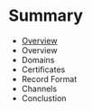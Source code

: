 # Summary

* [Overview](README.md)
* Overview
* Domains
* Certificates
* Record Format
* Channels
* Conclustion

